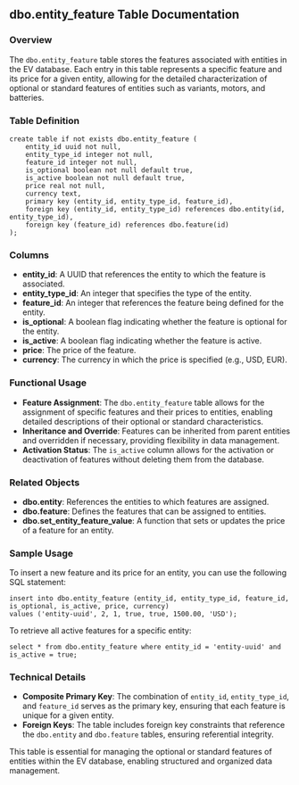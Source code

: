 ## dbo.entity_feature Table Documentation

### Overview

The `dbo.entity_feature` table stores the features associated with entities in the EV database. Each entry in this table represents a specific feature and its price for a given entity, allowing for the detailed characterization of optional or standard features of entities such as variants, motors, and batteries.

### Table Definition

```plsql
create table if not exists dbo.entity_feature (
    entity_id uuid not null,
    entity_type_id integer not null,
    feature_id integer not null,
    is_optional boolean not null default true,
    is_active boolean not null default true,
    price real not null,
    currency text,
    primary key (entity_id, entity_type_id, feature_id),
    foreign key (entity_id, entity_type_id) references dbo.entity(id, entity_type_id),
    foreign key (feature_id) references dbo.feature(id)
);
```

### Columns

- **entity_id**: A UUID that references the entity to which the feature is associated.
- **entity_type_id**: An integer that specifies the type of the entity.
- **feature_id**: An integer that references the feature being defined for the entity.
- **is_optional**: A boolean flag indicating whether the feature is optional for the entity.
- **is_active**: A boolean flag indicating whether the feature is active.
- **price**: The price of the feature.
- **currency**: The currency in which the price is specified (e.g., USD, EUR).

### Functional Usage

- **Feature Assignment**: The `dbo.entity_feature` table allows for the assignment of specific features and their prices to entities, enabling detailed descriptions of their optional or standard characteristics.
- **Inheritance and Override**: Features can be inherited from parent entities and overridden if necessary, providing flexibility in data management.
- **Activation Status**: The `is_active` column allows for the activation or deactivation of features without deleting them from the database.

### Related Objects

- **dbo.entity**: References the entities to which features are assigned.
- **dbo.feature**: Defines the features that can be assigned to entities.
- **dbo.set_entity_feature_value**: A function that sets or updates the price of a feature for an entity.

### Sample Usage

To insert a new feature and its price for an entity, you can use the following SQL statement:

```plsql
insert into dbo.entity_feature (entity_id, entity_type_id, feature_id, is_optional, is_active, price, currency)
values ('entity-uuid', 2, 1, true, true, 1500.00, 'USD');
```

To retrieve all active features for a specific entity:

```plsql
select * from dbo.entity_feature where entity_id = 'entity-uuid' and is_active = true;
```

### Technical Details

- **Composite Primary Key**: The combination of `entity_id`, `entity_type_id`, and `feature_id` serves as the primary key, ensuring that each feature is unique for a given entity.
- **Foreign Keys**: The table includes foreign key constraints that reference the `dbo.entity` and `dbo.feature` tables, ensuring referential integrity.

This table is essential for managing the optional or standard features of entities within the EV database, enabling structured and organized data management.